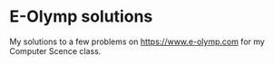 # E-Olymp solutions
My solutions to a few problems on https://www.e-olymp.com for my Computer Scence class.
